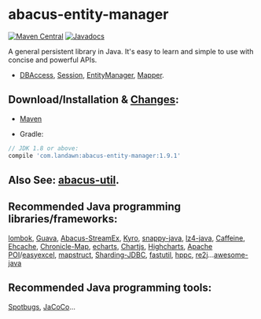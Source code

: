 # abacus-entity-manager

[![Maven Central](https://img.shields.io/maven-central/v/com.landawn/abacus-entity-manager.svg)](https://maven-badges.herokuapp.com/maven-central/com.landawn/abacus-entity-manager/)
[![Javadocs](https://www.javadoc.io/badge/com.landawn/abacus-entity-manager.svg)](https://www.javadoc.io/doc/com.landawn/abacus-entity-manager)

A general persistent library in Java. It's easy to learn and simple to use with concise and powerful APIs.


* [DBAccess](https://cdn.staticaly.com/gh/landawn/abacus-entity-manager/master/docs/DBAccess_view.html), 
[Session](https://cdn.staticaly.com/gh/landawn/abacus-entity-manager/master/docs/Session_view.html), 
[EntityManager](https://cdn.staticaly.com/gh/landawn/abacus-entity-manager/master/docs/NewEntityManager_view.html), 
[Mapper](https://cdn.staticaly.com/gh/landawn/abacus-entity-manager/master/docs/Mapper_view.html).

## Download/Installation & [Changes](https://github.com/landawn/abacus-entity-manager/blob/master/CHANGES.md):

* [Maven](http://search.maven.org/#search%7Cga%7C1%7Cg%3A%22com.landawn%22)

* Gradle:
```gradle
// JDK 1.8 or above:
compile 'com.landawn:abacus-entity-manager:1.9.1'
```

## Also See: [abacus-util](https://github.com/landawn/abacus-util).

## Recommended Java programming libraries/frameworks:
[lombok](https://github.com/rzwitserloot/lombok), [Guava](https://github.com/google/guava), [Abacus-StreamEx](https://github.com/landawn/streamex), [Kyro](https://github.com/EsotericSoftware/kryo), [snappy-java](https://github.com/xerial/snappy-java), [lz4-java](https://github.com/lz4/lz4-java), [Caffeine](https://github.com/ben-manes/caffeine), [Ehcache](http://www.ehcache.org/), [Chronicle-Map](https://github.com/OpenHFT/Chronicle-Map), [echarts](https://github.com/apache/incubator-echarts), 
[Chartjs](https://github.com/chartjs/Chart.js), [Highcharts](https://www.highcharts.com/blog/products/highcharts/), [Apache POI](https://github.com/apache/poi)/[easyexcel](https://github.com/alibaba/easyexcel), [mapstruct](https://github.com/mapstruct/mapstruct), [Sharding-JDBC](https://github.com/apache/incubator-shardingsphere), [fastutil](https://github.com/vigna/fastutil), [hppc](https://github.com/carrotsearch/hppc), [re2j](https://github.com/google/re2j)...[awesome-java](https://github.com/akullpp/awesome-java)

## Recommended Java programming tools:
[Spotbugs](https://github.com/spotbugs/spotbugs), [JaCoCo](https://www.eclemma.org/jacoco/)...
